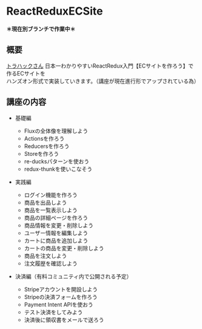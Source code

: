 # ReactReduxECSite

**＊現在別ブランチで作業中＊**

## 概要
[トラハックさん](https://www.youtube.com/user/1492tiger) 日本一わかりやすいReactRedux入門【ECサイトを作ろう】で作るECサイトを<br>
ハンズオン形式で実装していきます。（講座が現在進行形でアップされている為）

## 講座の内容
- 基礎編
  - Fluxの全体像を理解しよう
  - Actionsを作ろう
  - Reducersを作ろう
  - Storeを作ろう
  - re-ducksパターンを使おう
  - redux-thunkを使いこなそう

- 実践編
  - ログイン機能を作ろう
  - 商品を出品しよう
  - 商品を一覧表示しよう
  - 商品の詳細ページを作ろう
  - 商品情報を変更・削除しよう
  - ユーザー情報を編集しよう
  - カートに商品を追加しよう
  - カートの商品を変更・削除しよう
  - 商品を注文しよう
  - 注文履歴を確認しよう

- 決済編（有料コミュニティ内で公開される予定）
  - Stripeアカウントを開設しよう
  - Stripeの決済フォームを作ろう
  - Payment Intent APIを使おう
  - テスト決済をしてみよう
  - 決済後に領収書をメールで送ろう
